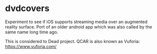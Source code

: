 # dvdcovers
Experiment to see if iOS supports streaming media over an augmented reality surface. Port of an older android app which was also called by the same name long time ago.

This is considered to Dead project. QCAR is also known as Vuforia: https://www.vuforia.com/
